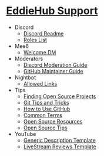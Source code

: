 # [EddieHub Support](/index.md)

- Discord
  - [Discord Readme](/discord/discord-readme.md)
  - [Roles List](/discord/roles.md)
- Mee6
  - [Welcome DM](/mee6/welcome-dm.md)
- Moderators
  - [Discord Moderation Guide](/moderators/discord.md)
  - [GitHub Maintainer Guide](/moderators/github.md)
- Nightbot
  - [Allowed Links](/nightbot/allowed-links.md)
- Tips
  - [Finding Open Source Projects](/tips/finding-open-source-projects.md)
  - [Git Tips and Tricks](/tips/git.md)
  - [How to Use GitHub](/tips/githubtips.md)
  - [Common Terms](/tips/glossary.md)
  - [Open Source Resources](/tips/OpenSourceResources.md)
  - [Open Source Tips](/tips/OpenSourceTips.md)
- YouTube
  - [Generic Description Template](/youtube/generic.md)
  - [LiveStream Reviews Template](/youtube/livestream.md)
